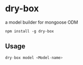 # dry-box
 a model builder for mongoose ODM

```
npm install -g dry-box
```

## Usage
```js
dry-box model <Model-name>
```